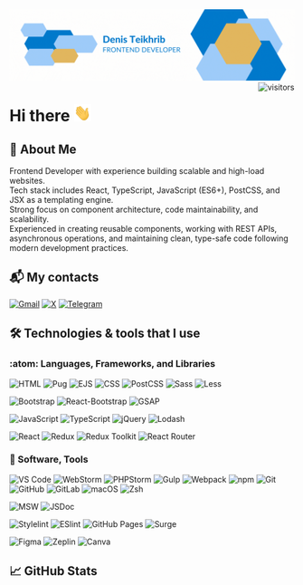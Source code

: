 <img src="assets/github-banner.gif" alt="banner"/>
<img align="right" src="https://visitor-badge.laobi.icu/badge?page_id=teihden.teihden" alt="visitors"/>

# Hi there <img src="assets/wave.gif" width="30" height="30" />

## :rocket: About Me

Frontend Developer with experience building scalable and high-load websites.
<br>
Tech stack includes React, TypeScript, JavaScript (ES6+), PostCSS, and JSX as a templating engine.
<br>
Strong focus on component architecture, code maintainability, and scalability.
<br>
Experienced in creating reusable components, working with REST APIs, asynchronous operations, and maintaining clean,
type-safe code following modern development practices.
<br>

## :mailbox_with_mail: My contacts

[![Gmail](https://img.shields.io/badge/Gmail-informational?style=flat&logo=gmail&logoColor=white&color=e2b75f)](mailto:teydev@gmail.com)
[![X](https://img.shields.io/badge/X-e2b75f?style=flat&logo=X&logoColor=white&color=e2b75f)](https://twitter.com/Teihden)
[![Telegram](https://img.shields.io/badge/Telegram-e2b75f?style=flat&logo=telegram&logoColor=white&color=e2b75f)](https://t.me/Teihden)

## :hammer_and_wrench: Technologies & tools that I use

### :atom: Languages, Frameworks, and Libraries

![HTML](https://img.shields.io/badge/Code-HTML-informational?style=flat&logo=html5&logoColor=white&color=007acc)
![Pug](https://img.shields.io/badge/Code-Pug-informational?style=flat&logo=pug&logoColor=white&color=007acc)
![EJS](https://img.shields.io/badge/Code-EJS-informational?style=flat&logo=ejs&logoColor=white&color=007acc)
![CSS](https://img.shields.io/badge/Code-CSS-informational?style=flat&logo=css3&logoColor=white&color=007acc)
![PostCSS](https://img.shields.io/badge/Code-PostCSS-informational?style=flat&logo=postcss&logoColor=white&color=007acc)
![Sass](https://img.shields.io/badge/Code-Sass-informational?style=flat&logo=sass&logoColor=white&color=007acc)
![Less](https://img.shields.io/badge/Code-Less-informational?style=flat&logo=less&logoColor=white&color=007acc)

![Bootstrap](https://img.shields.io/badge/FW-Bootstrap-informational?style=flat&logo=bootstrap&logoColor=white&color=007acc)
![React-Bootstrap](https://img.shields.io/badge/FW-React_Bootstrap-informational?style=flat&logo=react-bootstrap&logoColor=white&color=007acc)
![GSAP](https://img.shields.io/badge/Lib-GSAP-informational?style=flat&logo=gsap&logoColor=white&color=007acc)

![JavaScript](https://img.shields.io/badge/Code-JavaScript-informational?style=flat&logo=javascript&logoColor=white&color=007acc)
![TypeScript](https://img.shields.io/badge/Code-TypeScript-informational?style=flat&logo=typescript&logoColor=white&color=007acc)
![jQuery](https://img.shields.io/badge/Lib-jQuery-informational?style=flat&logo=jquery&logoColor=white&color=007acc)
![Lodash](https://img.shields.io/badge/Lib-Lodash-informational?style=flat&logo=lodash&logoColor=white&color=007acc)

![React](https://img.shields.io/badge/Lib-React-informational?style=flat&logo=react&logoColor=white&color=007acc)
![Redux](https://img.shields.io/badge/Lib-Redux-informational?style=flat&logo=redux&logoColor=white&color=007acc)
![Redux Toolkit](https://img.shields.io/badge/Lib-Redux_Toolkit-informational?style=flat&logo=redux&logoColor=white&color=007acc)
![React Router](https://img.shields.io/badge/Lib-React_Router-informational?style=flat&logo=react-router&logoColor=white&color=007acc)

### :wrench: Software, Tools

![VS Code](https://img.shields.io/badge/IDE-VS_Code-informational?style=flat&logo=visual-studio-code&logoColor=white&color=007acc)
![WebStorm](https://img.shields.io/badge/IDE-WebStorm-informational?style=flat&logo=webstorm&logoColor=white&color=007acc)
![PHPStorm](https://img.shields.io/badge/IDE-PHPStorm-informational?style=flat&logo=phpstorm&logoColor=white&color=007acc)
![Gulp](https://img.shields.io/badge/Bundler-Gulp-informational?style=flat&logo=gulp&logoColor=white&color=007acc)
![Webpack](https://img.shields.io/badge/Bundler-Webpack-informational?style=flat&logo=webpack&logoColor=white&color=007acc)
![npm](https://img.shields.io/badge/Tools-npm-informational?style=flat&logo=npm&logoColor=white&color=007acc)
![Git](https://img.shields.io/badge/VCS-Git-informational?style=flat&logo=git&logoColor=white&color=007acc)
![GitHub](https://img.shields.io/badge/Git-GitHub-informational?style=flat&logo=gitHub&logoColor=white&color=007acc)
![GitLab](https://img.shields.io/badge/Git-GitLab-informational?style=flat&logo=gitlab&logoColor=white&color=007acc)
![macOS](https://img.shields.io/badge/OS-macOS-informational?style=flat&logo=apple&logoColor=white&color=007acc)
![Zsh](https://img.shields.io/badge/Shell-Zsh-informational?style=flat&logo=shell&logoColor=white&color=007acc)

![MSW](https://img.shields.io/badge/Mocking-MSW-informational?style=flat&logo=msw&logoColor=white&color=007acc)
![JSDoc](https://img.shields.io/badge/Docs-JSDoc-informational?style=flat&logo=jsdoc&logoColor=white&color=007acc)

![Stylelint](https://img.shields.io/badge/Linter-Stylelint-informational?style=flat&logo=stylelint&logoColor=white&color=007acc)
![ESlint](https://img.shields.io/badge/Linter-ESlint-informational?style=flat&logo=eslint&logoColor=white&color=007acc)
![GitHub Pages](https://img.shields.io/badge/Deploy-GitHub_Pages-informational?style=flat&logo=gitHub&logoColor=white&color=007acc)
![Surge](https://img.shields.io/badge/Deploy-Surge-informational?style=flat&logo=surge&logoColor=white&color=007acc)

![Figma](https://img.shields.io/badge/Design-Figma-informational?style=flat&logo=figma&logoColor=white&color=007acc)
![Zeplin](https://img.shields.io/badge/Design-Zeplin-informational?style=flat&logo=zeplin&logoColor=white&color=007acc)
![Canva](https://img.shields.io/badge/Design-Canva-informational?style=flat&logo=canva&logoColor=white&color=007acc)

## :chart_with_upwards_trend: GitHub Stats

<div>
  <picture>
    <source 
      srcset="https://github-readme-stats.vercel.app/api?username=Teihden&show_icons=true&count_private=trueborder_color&theme=github_dark&border_color=21262d&card_width=400px"
      media="(prefers-color-scheme: dark)"
    />
    <source
      srcset="https://github-readme-stats.vercel.app/api?username=Teihden&show_icons=true&count_private=true&icon_color=007acc&text_color=24292f&title_color=007acc&theme=default&card_width=400px"
      media="(prefers-color-scheme: light), (prefers-color-scheme: no-preference)"
    />
    <img width="388" src="https://github-readme-stats.vercel.app/api?username=Teihden&count_private=true&show_icons=true&card_width=400px"  alt=""/>
  </picture>
  &nbsp;
  <picture>
    <source 
      srcset="https://streak-stats.demolab.com/?user=Teihden&theme=github-dark-blue&border=21262d&stroke=21262d&sideLabels=c9d1d9&currStreakLabel=c9d1d9"
      media="(prefers-color-scheme: dark)"
    />
    <source
      srcset="https://streak-stats.demolab.com/?user=Teihden&ring=007acc&fire=1da1f2&currStreakNum=24292f&currStreakLabel=24292f&sideNums=24292f&SideLabels=1da1f2"
      media="(prefers-color-scheme: light), (prefers-color-scheme: no-preference)"
    />
    <img width="440" src="https://streak-stats.demolab.com/?user=Teihden" alt=""/>
  </picture>
</div>

<br>

<picture>
  <source 
    srcset="https://github-readme-stats.vercel.app/api/top-langs?username=Teihden&show_icons=true&count_private=true&layout=compact&langs_count=10&theme=github_dark&border_color=21262d"
    media="(prefers-color-scheme: dark)"
  />
  <source
    srcset="https://github-readme-stats.vercel.app/api/top-langs?username=Teihden&show_icons=true&count_private=true&layout=compact&langs_count=10&text_color=24292f&title_color=007acc&theme=default"
    media="(prefers-color-scheme: light), (prefers-color-scheme: no-preference)"
  />
  <img src="https://github-readme-stats.vercel.app/api/top-langs?username=Teihden&count_private=true&show_icons=true&langs_count=10&layout=compact"  alt=""/>
</picture>
